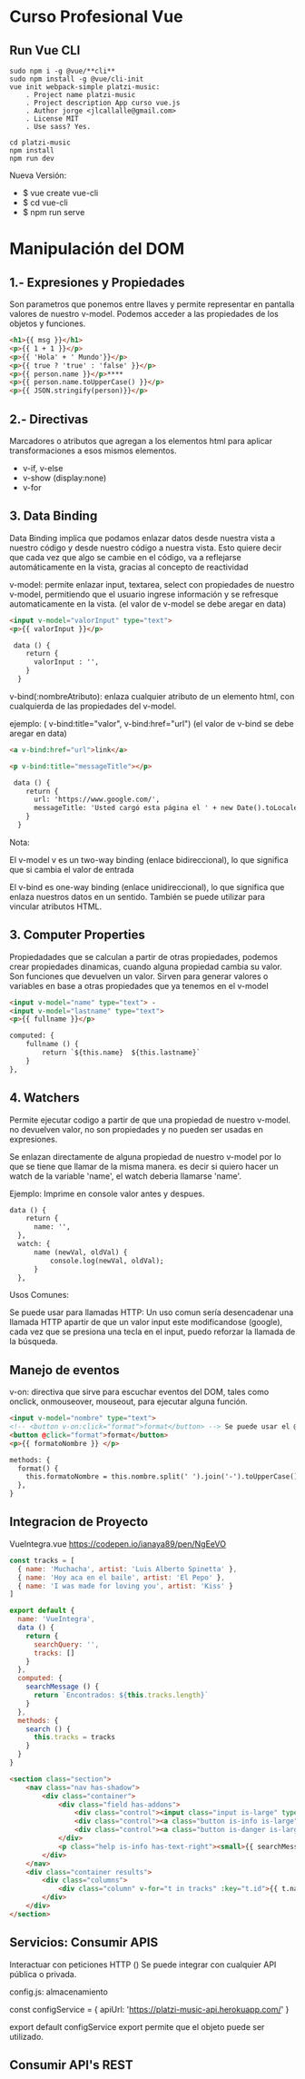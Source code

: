 # Curso Profesional Vue

## Run Vue CLI
    sudo npm i -g @vue/**cli**
    sudo npm install -g @vue/cli-init
    vue init webpack-simple platzi-music:
        . Project name platzi-music
        . Project description App curso vue.js
        . Author jorge <jlcallalle@gmail.com>
        . License MIT
        . Use sass? Yes.

    cd platzi-music
    npm install
    npm run dev

Nueva Versión:
- $ vue create vue-cli
- $ cd vue-cli
- $ npm run serve


# Manipulación del DOM
## 1.- Expresiones y Propiedades
 Son parametros que ponemos entre llaves y permite representar en pantalla valores de nuestro v-model. 
 Podemos acceder a las propiedades de los objetos y funciones. 

``` html
<h1>{{ msg }}</h1>
<p>{{ 1 + 1 }}</p>
<p>{{ 'Hola' + ' Mundo'}}</p>
<p>{{ true ? 'true' : 'false' }}</p>
<p>{{ person.name }}</p>****
<p>{{ person.name.toUpperCase() }}</p>
<p>{{ JSON.stringify(person)}}</p> 

```
## 2.- Directivas
Marcadores o atributos que agregan a los elementos html para aplicar transformaciones a esos mismos elementos. 
- v-if, v-else
- v-show (display:none)
- v-for

## 3. Data Binding
Data Binding implica que podamos enlazar datos desde nuestra vista a nuestro código y desde nuestro código a nuestra vista.
Esto quiere decir que cada vez que algo se cambie en el código, va a reflejarse automáticamente en la vista, gracias al concepto de reactividad


v-model: permite enlazar input, textarea, select con propiedades de nuestro v-model, permitiendo que el usuario ingrese información y se refresque automaticamente en la vista. (el valor de v-model se debe aregar en data)

``` html
<input v-model="valorInput" type="text">
<p>{{ valorInput }}</p>

 data () {
    return {
      valorInput : '',
    }
  }
```
v-bind(:nombreAtributo): enlaza cualquier atributo de un elemento html, con cualquierda de las propiedades del v-model.

ejemplo: ( v-bind:title="valor", v-bind:href="url")
(el valor de v-bind se debe aregar en data)


``` html
<a v-bind:href="url">link</a>

<p v-bind:title="messageTitle"></p>

 data () {
    return {
      url: 'https://www.google.com/',
      messageTitle: 'Usted cargó esta página el ' + new Date().toLocaleString(),
    }
  }
 ```


 Nota:

El v-model v es un two-way binding (enlace bidireccional), lo que significa que si cambia el valor de entrada

El v-bind es one-way binding (enlace unidireccional), lo que significa que enlaza nuestros datos en un sentido.
También se puede utilizar para vincular atributos HTML.


## 3. Computer Properties
Propiedadades que se calculan a partir de otras propiedades, 
podemos crear propiedades dinamicas, cuando alguna propiedad cambia su valor.
Son funciones que devuelven un valor.
Sirven para generar valores o variables en base a otras propiedades que ya tenemos en el v-model

``` html
<input v-model="name" type="text"> - 
<input v-model="lastname" type="text">
<p>{{ fullname }}</p>

computed: {
    fullname () {
        return `${this.name}  ${this.lastname}`
    }
},
 ```

## 4. Watchers

 Permite ejecutar codigo a partir de que una propiedad de nuestro v-model.
 no devuelven valor, no son propiedades y no pueden ser usadas en expresiones.

 Se enlazan directamente de alguna propiedad de nuestro v-model por lo que se tiene que llamar de la misma manera. es decir si quiero hacer un watch de la variable 'name', el watch deberia llamarse 'name'.

 Ejemplo: Imprime en console valor antes y despues.


``` html
data () {
    return {
      name: '',
  },
  watch: {
      name (newVal, oldVal) {
          console.log(newVal, oldVal);
      }
  },
 ```
 Usos Comunes:

 Se puede usar para llamadas HTTP:
Un uso comun sería desencadenar una llamada HTTP apartir de que un valor input este modificandose (google), cada vez que se presiona una tecla en el input, puedo reforzar la llamada de la búsqueda.

## Manejo de eventos
v-on: directiva que sirve para escuchar eventos del DOM, tales como onclick, onmouseover, mouseout, para ejecutar alguna función.

``` html
<input v-model="nombre" type="text">
<!-- <button v-on:click="format">format</button> --> Se puede usar el @ como shorthand 
<button @click="format">format</button>
<p>{{ formatoNombre }} </p>

methods: {
  format() {
    this.formatoNombre = this.nombre.split(' ').join('-').toUpperCase()
  },
}
 ```

 ## Integracion de Proyecto

 VueIntegra.vue
https://codepen.io/ianaya89/pen/NgEeVO

``` js
const tracks = [
  { name: 'Muchacha', artist: 'Luis Alberto Spinetta' },
  { name: 'Hoy aca en el baile', artist: 'El Pepo' },
  { name: 'I was made for loving you', artist: 'Kiss' }
]

export default {
  name: 'VueIntegra',
  data () {
    return {
      searchQuery: '',
      tracks: []
    }
  },
  computed: {
    searchMessage () {
      return `Encontrados: ${this.tracks.length}`
    }
  },
  methods: {
    search () {
      this.tracks = tracks
    }
  }
}
 ```

``` html
<section class="section">
    <nav class="nav has-shadow">
        <div class="container">
            <div class="field has-addons">
                <div class="control"><input class="input is-large" type="text" placeholder="¿Qué canción estás buscando?" v-model="searchQuery" /></div>
                <div class="control"><a class="button is-info is-large" v-on:click="search">Buscar</a></div>
                <div class="control"><a class="button is-danger is-large">&times;</a></div>
            </div>
            <p class="help is-info has-text-right"><small>{{ searchMessage }}</small></p>
        </div>
    </nav>
    <div class="container results">
        <div class="columns">
            <div class="column" v-for="t in tracks" :key="t.id">{{ t.name }} - {{ t.artist }}</div>
        </div>
    </div>
</section>
 ```

 ## Servicios: Consumir APIS

 Interactuar con peticiones HTTP ()
 Se puede integrar con cualquier API pública o privada.

 config.js: almacenamiento

 const configService = {
    apiUrl: 'https://platzi-music-api.herokuapp.com/'
  }
  
export default configService
export permite que el objeto puede ser utilizado.
  

 ## Consumir API's REST 
